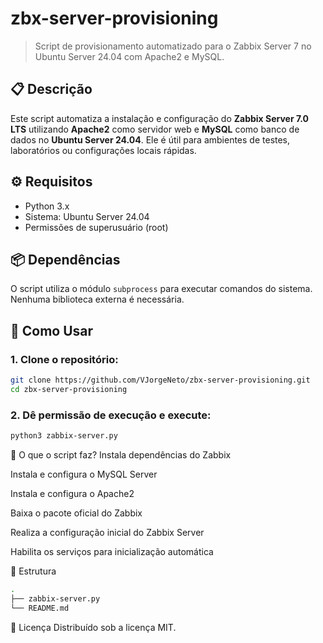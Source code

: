 # zbx-server-provisioning

> Script de provisionamento automatizado para o Zabbix Server 7 no Ubuntu Server 24.04 com Apache2 e MySQL.

## 📋 Descrição

Este script automatiza a instalação e configuração do **Zabbix Server 7.0 LTS** utilizando **Apache2** como servidor web e **MySQL** como banco de dados no **Ubuntu Server 24.04**. Ele é útil para ambientes de testes, laboratórios ou configurações locais rápidas.

## ⚙️ Requisitos

- Python 3.x
- Sistema: Ubuntu Server 24.04
- Permissões de superusuário (root)

## 📦 Dependências

O script utiliza o módulo `subprocess` para executar comandos do sistema. Nenhuma biblioteca externa é necessária.

## 🚀 Como Usar

### 1. Clone o repositório:

```bash
git clone https://github.com/VJorgeNeto/zbx-server-provisioning.git
cd zbx-server-provisioning
```
### 2. Dê permissão de execução e execute:

```bash
python3 zabbix-server.py
```
🧪 O que o script faz?
Instala dependências do Zabbix

Instala e configura o MySQL Server

Instala e configura o Apache2

Baixa o pacote oficial do Zabbix

Realiza a configuração inicial do Zabbix Server

Habilita os serviços para inicialização automática

📁 Estrutura
```bash
.
├── zabbix-server.py
└── README.md
```

📄 Licença
Distribuído sob a licença MIT.
